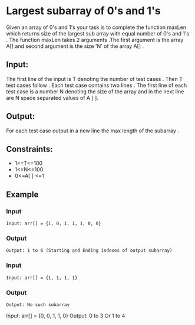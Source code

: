 # Largest subarray of 0's and 1's

Given an array of 0's and 1's your task is to complete the function maxLen which returns  size of  the  largest sub array with equal number of 0's and 1's .
The function maxLen takes 2 arguments .The first argument is the array A[] and second argument is the size 'N' of the array A[] .

## Input:

The first line of the input is T denoting the number of test cases .
Then T test cases follow . Each test case contains two lines . 
The first line of each test case is a number N denoting the size of the array and in the next line are N space separated values of A [ ].

## Output:

For each test case output in a new line the max length of the subarray .
 
## Constraints:

* 1<=T<=100
* 1<=N<=100
* 0<=A[ ] <=1

## Example

### Input

```
Input: arr[] = {1, 0, 1, 1, 1, 0, 0}
```

### Output

```
Output: 1 to 6 (Starting and Ending indexes of output subarray)
```

### Input

```
Input: arr[] = {1, 1, 1, 1}
```

### Output

```
Output: No such subarray
```

Input: arr[] = {0, 0, 1, 1, 0}
Output: 0 to 3 Or 1 to 4
```
